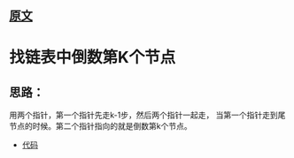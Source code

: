 
## [原文](https://blog.csdn.net/u013132035/article/details/80467023)

# 找链表中倒数第K个节点

## 思路：
用两个指针，第一个指针先走k-1步，然后两个指针一起走，
当第一个指针走到尾节点的时候。第二个指针指向的就是倒数第k个节点。


- [代码](/algorithms-demo/src/main/java/space/pankui/coding/interviews/No15_FindList_Last_K_Node.java)
